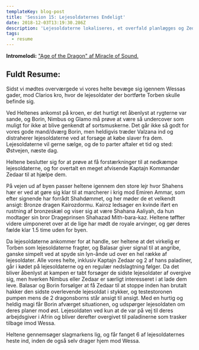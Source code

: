 ```yaml
---
templateKey: blog-post
title: 'Session 15: Lejesoldaternes Endeligt'
date: 2018-12-03T13:19:30.286Z
description: 'Lejesoldaterne lokaliseres, et overfald planlægges og Zedaar går amok.'
tags:
  - resume
---
```

**Intromelodi:** ["Age of the Dragon" af Miracle of Sound.](https://open.spotify.com/track/1wotytPfCINZC2236odOFH)

## Fuldt Resume:

Sidst vi mødtes overværgede vi vores helte bevæge sig igennem Wessas gader, mod Clarios kro, hvor de lejesoldater der bortførte Torben skulle befinde sig.

Ved Heltenes ankomst på kroen, er det hurtigt ret åbenlyst at rygterne var sande, og Borin, Nimbus og Glamo må prøve at være så undercover som muligt for ikke at blive genkendt af sortsmuskerne. Det går ikke så godt for vores gode mand/dværg Borin, men heldigvis træder Valzana ind og distraherer lejesoldaterne ved at forsøge at købe slaver fra dem. Lejesoldaterne vil gerne sælge, og de to parter aftaler et tid og sted: Østvejen, næste dag.

Heltene beslutter sig for at prøve at få forstærkninger til at nedkæmpe lejesoldaterne, og for overtalt en meget afvisende Kaptajn Kommandør Zedaar til at hjælpe dem.

På vejen ud af byen passer heltene igennem den store lejr hvor Shahens hær er ved at gøre sig klar til at marcherer i krig mod Emiren Ammar, som efter signende har forrådt Shahdømmet, og her møder de et velkendt ansigt: Bronze dragen Kairozdormu. Kairoz ledsager en kvinde iført en rustning af bronzeskæl og viser sig at være Shahana Aaliyah, da hun modtager sin bror Drageprinsen Shahazad Mith-bara-kaz. Heltene tøffter videre uimponeret over at de lige har mødt de royale arvinger, og gør deres fælde klar 1.5 time uden for byen.

Da lejesoldaterne ankommer for at handle, ser heltene at det virkelig er Torben som lejesoldaterne fragter, og  Balasar giver signal til at angribe, ganske simpelt ved at spyde sin lyn-ånde ud over en hel række af lejesoldater. Alle vores helte, inklusiv Kaptajn Zedaar og 2 af hans paladiner, går i kødet på lejesoldaterne og en regulær nedslagtning følger. Da det bliver åbenlyst at kampen er tabt forsøger de sidste lejesoldater af overgive sig, men hverken Nimbus eller Zedaar er særligt interesseret i at lade dem leve. Balasar og Borin forsølger at få Zedaar til at stoppe inden han brutalt hakker den sidste overlevende lejesoldat i stykker, og testestoronen pumpen mens de 2 dragonsborns står ansigt til ansigt. Med en hurtig og heldig magi får Borin afværget situationen, og udspørger lejesoldaten om deres planer mod øst. Lejesoldaten ved kun at de var på vej til deres arbejdsgiver i Afrin og bliver derefter overgivet til paladinerne som trasker tilbage imod Wessa.

Heltene gennemsøger slagmarkens lig, og får fanget 6 af lejesoldaternes heste ind, inden de også selv drager hjem mod Wessa.
